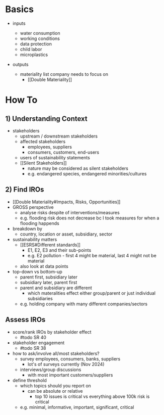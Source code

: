 # Basics
- inputs
	- water consumption
	- working conditions
	- data protection
	- child labor
	- microplastics

- outputs
	- materiality list company needs to focus on
		- [[Double Materiality]]

# How To
## 1) Understanding Context
- stakeholders
	- upstream / downstream stakeholders
	- affected stakeholders
		- employees, suppliers
		- consumers, customers, end-users
	- users of sustainability statements
	- [[Silent Stakeholders]]
		- nature may be considered as silent stakeholders
		- e.g. endangered species, endangered minorities/cultures

## 2) Find IROs
- [[Double Materiality#Impacts, Risks, Opportunities]]
- GROSS perspective
	- analyse risks despite of interventions/measures
	- e.g. flooding risk does not decrease bc I took measures for when a flooding happends
- breakdown by
	- country, location or asset, subsidiary, sector
- sustainability matters
	- [[ESRS#Different standards]]
		- E1, E2, E3 and their sub-points
		- e.g. E2 pollution - first 4 might be material, last 4 might not be material
	- also look at data points
- top-down vs bottom-up
	- parent first, subsidiary later
	- subsidiary later, parent first
	- parent and subsidiary are different
		- which materalities effect either group/parent or just individual subsidiaries
	- e.g. holding company with many different companies/sectors 

## Assess IROs
- score/rank IROs by stakeholder effect
	- #todo SR 40
- stakeholder engagement
	- #todo SR 38
- how to ask/involve all/most stakeholders?
	- survey employees, consumers, banks, suppliers
		- lot's of surveys currently (Nov 2024)
	- interviews/group discussions
		- with most important customers/suppliers
- define threshold
	- which topics should you report on
		- can be absolute or relative
			- top 10 issues is critical vs everything above 100k risk is critical
	- e.g. minimal, informative, important, significant, critical